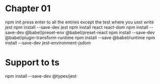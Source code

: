 # Chapter 01
npm init
 press enter to all the entries except the test where you usst write jest
npm install --save-dev jest
npm install react react-dom
npm install --save-dev @babel/preset-env @babel/preset-react
npm install --save-dev @babel/plugin-transform-runtime
npm install --save @babel/runtime
npm install --save-dev jest-environment-jsdom

# Support to ts
npm install --save-dev @types/jest
